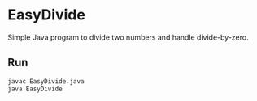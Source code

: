 # EasyDivide

Simple Java program to divide two numbers and handle divide-by-zero.

## Run

```bash
javac EasyDivide.java
java EasyDivide
